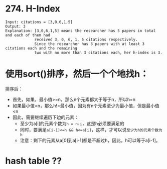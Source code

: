 # 274. H-Index
```
Input: citations = [3,0,6,1,5]
Output: 3 
Explanation: [3,0,6,1,5] means the researcher has 5 papers in total and each of them had 
             received 3, 0, 6, 1, 5 citations respectively. 
             Since the researcher has 3 papers with at least 3 citations each and the remaining 
             two with no more than 3 citations each, her h-index is 3.
 ```
 
 # 使用sort()排序，然后一个个地找h：
 排序后：
 * 首先，如果，最小值>=n，那么n个元素都大于等于n，所以h=n
 * 如果最小值<n，那么h!=最小值，因为有n个元素至少为最小值，但是最小值<n
 * 因此，需要继续遍历下边的元素：
    * 至少为a[i]的元素个数为```h = n-i```，这是h必须要满足的
    * 同时，要满足```a[i-1]<=h && h<=a[i]```，这样，才可以说```至少为h的元素个数为h```
    * 注意：剩下的元素从a[0]到a[i-1]都是不超过h，因此，h可以等于a[i-1]。
    
# hash table ??
